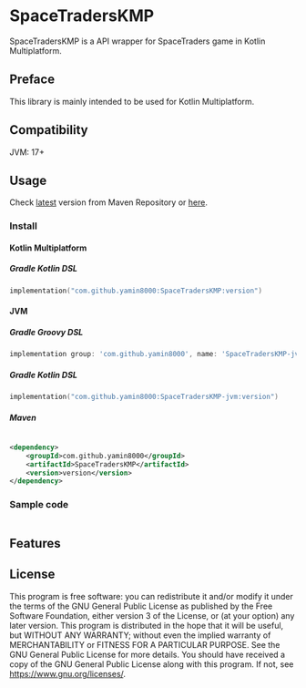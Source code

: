 # SpaceTradersKMP

SpaceTradersKMP is a API wrapper for SpaceTraders game in Kotlin Multiplatform.

## Preface

This library is mainly intended to be used for Kotlin Multiplatform.

## Compatibility

JVM: 17+

## Usage

Check [latest](https://repo1.maven.org/maven2/com/github/yamin8000/SpaceTradersKMP/maven-metadata.xml) version from
Maven Repository or [here](https://central.sonatype.com/artifact/com.github.yamin8000/SpaceTradersKMP).

### Install

#### Kotlin Multiplatform

##### Gradle Kotlin DSL

```kotlin
implementation("com.github.yamin8000:SpaceTradersKMP:version")
```

#### JVM

##### Gradle Groovy DSL

```groovy
implementation group: 'com.github.yamin8000', name: 'SpaceTradersKMP-jvm', version: 'version'
```

##### Gradle Kotlin DSL

```kotlin
implementation("com.github.yamin8000:SpaceTradersKMP-jvm:version")
```

##### Maven

```xml

<dependency>
    <groupId>com.github.yamin8000</groupId>
    <artifactId>SpaceTradersKMP</artifactId>
    <version>version</version>
</dependency>

```

### Sample code

```kotlin

```

## Features

## License

This program is free software: you can redistribute it and/or modify it under the terms of the GNU General Public
License as published by the Free Software Foundation, either version 3 of the License, or (at your option) any later
version.
This program is distributed in the hope that it will be useful, but WITHOUT ANY WARRANTY; without even the implied
warranty of MERCHANTABILITY or FITNESS FOR A PARTICULAR PURPOSE. See the GNU General Public License for more details.
You should have received a copy of the GNU General Public License along with this program. If not,
see <https://www.gnu.org/licenses/>. 
